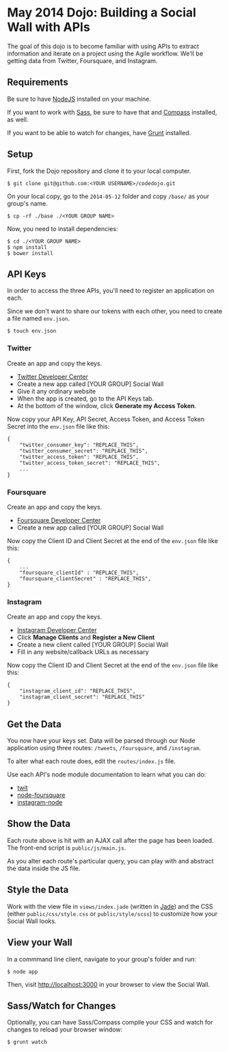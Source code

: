 # May 2014 Dojo: Building a Social Wall with APIs

The goal of this dojo is to become familiar with using APIs to extract information and iterate on a project using the Agile workflow. We'll be getting data from Twitter, Foursquare, and Instagram.

## Requirements

Be sure to have [NodeJS](http://nodejs.org/) installed on your machine.

If you want to work with [Sass](http://sass-lang.com/), be sure to have that and [Compass](http://compass-style.org/) installed, as well.

If you want to be able to watch for changes, have [Grunt](http://gruntjs.com/) installed.

## Setup

First, fork the Dojo repository and clone it to your local computer.

    $ git clone git@github.com:<YOUR USERNAME>/codedojo.git

On your local copy, go to the `2014-05-12` folder and copy `/base/` as your group's name.

    $ cp -rf ./base ./<YOUR GROUP NAME>

Now, you need to install dependencies:

    $ cd ./<YOUR GROUP NAME>
    $ npm install
    $ bower install

## API Keys

In order to access the three APIs, you'll need to register an application on each.

Since we don't want to share our tokens with each other, you need to create a file named `env.json`.

    $ touch env.json

### Twitter

Create an app and copy the keys.

* [Twitter Developer Center](https://apps.twitter.com/app/new)
* Create a new app called [YOUR GROUP] Social Wall
* Give it any ordinary website
* When the app is created, go to the API Keys tab.
* At the bottom of the window, click __Generate my Access Token__.

Now copy your API Key, API Secret, Access Token, and Access Token Secret into the `env.json` file like this:

    {
        "twitter_consumer_key": "REPLACE_THIS",
        "twitter_consumer_secret": "REPLACE_THIS",
        "twitter_access_token": "REPLACE_THIS",
        "twitter_access_token_secret": "REPLACE_THIS",
        ...
    }

### Foursquare

Create an app and copy the keys.

* [Foursquare Developer Center](https://developer.foursquare.com/)
* Create a new app called [YOUR GROUP] Social Wall

Now copy the Client ID and Client Secret at the end of the `env.json` file like this:

    {
        ...
        "foursquare_clientId" : "REPLACE_THIS",
        "foursquare_clientSecret" : "REPLACE_THIS",
    }

### Instagram

Create an app and copy the keys.

* [Instagram Developer Center](http://instagram.com/developer/)
* Click __Manage Clients__ and __Register a New Client__
* Create a new client called [YOUR GROUP] Social Wall
* Fill in any website/callback URLs as necessary

Now copy the Client ID and Client Secret at the end of the `env.json` file like this:

    {
        "instagram_client_id": "REPLACE_THIS",
        "instagram_client_secret": "REPLACE_THIS"
    }

## Get the Data

You now have your keys set. Data will be parsed through our Node application using three routes: `/tweets`, `/foursquare`, and `/instagram`.

To alter what each route does, edit the `routes/index.js` file.

Use each API's node module documentation to learn what you can do:

* [twit](http://github.com/ttezel/twit.git)
* [node-foursquare](https://github.com/clintandrewhall/node-foursquare)
* [instagram-node](https://github.com/teleportd/instagram-node)

## Show the Data

Each route above is hit with an AJAX call after the page has been loaded. The front-end script is `public/js/main.js`.

As you alter each route's particular query, you can play with and abstract the data inside the JS file.

## Style the Data

Work with the view file in `views/index.jade` (written in [Jade](http://jade-lang.com/)) and the CSS (either `public/css/style.css` or `public/style/scss`) to customize how your Social Wall looks.

## View your Wall

In a commmand line client, navigate to your group's folder and run:

    $ node app

Then, visit [http://localhost:3000](http://localhost:3000) in your browser to view the Social Wall.

## Sass/Watch for Changes

Optionally, you can have Sass/Compass compile your CSS and watch for changes to reload your browser window:

    $ grunt watch

